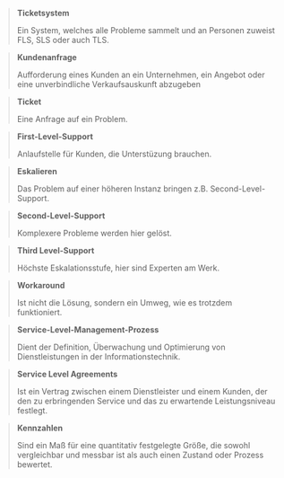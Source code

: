 > **Ticketsystem**
> 
> Ein System, welches alle Probleme sammelt und an Personen zuweist FLS, SLS oder auch TLS.

> **Kundenanfrage**
> 
> Aufforderung eines Kunden an ein Unternehmen, ein Angebot oder eine unverbindliche Verkaufsauskunft abzugeben

> **Ticket**
> 
> Eine Anfrage auf ein Problem.


> **First-Level-Support**
> 
> Anlaufstelle für Kunden, die Unterstüzung brauchen.

> **Eskalieren**
> 
> Das Problem auf einer höheren Instanz bringen z.B. Second-Level-Support.

> **Second-Level-Support**
>
> Komplexere Probleme werden hier gelöst.

> **Third Level-Support**
>
>Höchste Eskalationsstufe, hier sind Experten am Werk. 

> **Workaround**
> 
> Ist nicht die Lösung, sondern ein Umweg, wie es trotzdem funktioniert.

> **Service-Level-Management-Prozess**
> 
> Dient der Definition, Überwachung und Optimierung von Dienstleistungen in der Informationstechnik.

> **Service Level Agreements**
> 
> Ist ein Vertrag zwischen einem Dienstleister und einem Kunden, der den zu erbringenden Service und das zu erwartende Leistungsniveau festlegt.

> **Kennzahlen**
> 
> Sind ein Maß für eine quantitativ festgelegte Größe, die sowohl vergleichbar und messbar ist als auch einen Zustand oder Prozess bewertet.